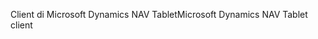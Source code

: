 <span data-ttu-id="a3dc8-101">Client di Microsoft Dynamics NAV Tablet</span><span class="sxs-lookup"><span data-stu-id="a3dc8-101">Microsoft Dynamics NAV Tablet client</span></span>